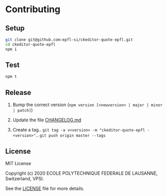 Contributing
============

Setup
-----

```bash
git clone git@github.com:epfl-si/ckeditor-quote-epfl.git
cd ckeditor-quote-epfl
npm i
```

Test
----

```bash
npm t
```

Release
-------

1. Bump the correct version (`npm version [<newversion> | major | minor | patch]`)

2. Update the file [CHANGELOG.md](CHANGELOG.md)

3. Create a tag..
`git tag -a v<version> -m "ckeditor-quote-epfl - <version>"`..
`git push origin master --tags`

License
-------

MIT License

Copyright (c) 2020 ECOLE POLYTECHNIQUE FEDERALE DE LAUSANNE, Switzerland, VPSI.

See the [LICENSE](LICENSE) file for more details.
